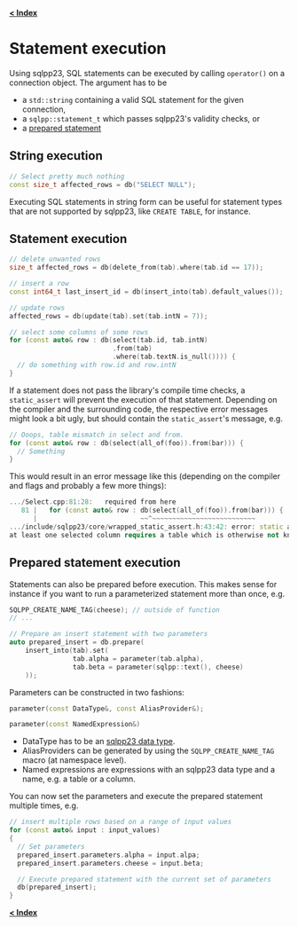 [**< Index**](/docs/README.md)

# Statement execution

Using sqlpp23, SQL statements can be executed by calling `operator()` on a connection object. The argument has to be

- a `std::string` containing a valid SQL statement for the given connection,
- a `sqlpp::statement_t` which passes sqlpp23's validity checks, or
- a [prepared statement](/docs/prepared_statement.md)

## String execution

```c++
// Select pretty much nothing
const size_t affected_rows = db("SELECT NULL");
```

Executing SQL statements in string form can be useful for statement types that are not supported by sqlpp23, like `CREATE TABLE`, for instance.

## Statement execution

```c++
// delete unwanted rows
size_t affected_rows = db(delete_from(tab).where(tab.id == 17));

// insert a row
const int64_t last_insert_id = db(insert_into(tab).default_values());

// update rows
affected_rows = db(update(tab).set(tab.intN = 7));

// select some columns of some rows
for (const auto& row : db(select(tab.id, tab.intN)
                          .from(tab)
                          .where(tab.textN.is_null()))) {
  // do something with row.id and row.intN
}
```

If a statement does not pass the library's compile time checks, a `static_assert` will prevent the execution of that statement. Depending on the compiler and the surrounding code, the respective error messages might look a bit ugly, but should contain the `static_assert`'s message, e.g.

```c++
// Ooops, table mismatch in select and from.
for (const auto& row : db(select(all_of(foo)).from(bar))) {
  // Something
}
```

This would result in an error message like this (depending on the compiler and flags and probably a few more things):

```c++
.../Select.cpp:81:28:   required from here
   81 |   for (const auto& row : db(select(all_of(foo)).from(bar))) {
      |                          ~~^~~~~~~~~~~~~~~~~~~~~~~~~~~
.../include/sqlpp23/core/wrapped_static_assert.h:43:42: error: static assertion failed:
at least one selected column requires a table which is otherwise not known in the statement
```

## Prepared statement execution

Statements can also be prepared before execution. This makes sense for instance if you want to run a parameterized statement more than once, e.g.

```c++
SQLPP_CREATE_NAME_TAG(cheese); // outside of function
// ...

// Prepare an insert statement with two parameters
auto prepared_insert = db.prepare(
    insert_into(tab).set(
                tab.alpha = parameter(tab.alpha),
                tab.beta = parameter(sqlpp::text(), cheese)
    ));
```

Parameters can be constructed in two fashions:

```C++
parameter(const DataType&, const AliasProvider&);

parameter(const NamedExpression&)
```

- DataType has to be an [sqlpp23 data type](/docs/data_types.md).
- AliasProviders can be generated by using the `SQLPP_CREATE_NAME_TAG` macro (at namespace level).
- Named expressions are expressions with an sqlpp23 data type and a name, e.g. a table or a column.

You can now set the parameters and execute the prepared statement multiple times, e.g.

```C++
// insert multiple rows based on a range of input values
for (const auto& input : input_values)
{
  // Set parameters
  prepared_insert.parameters.alpha = input.alpa;
  prepared_insert.parameters.cheese = input.beta;

  // Execute prepared statement with the current set of parameters
  db(prepared_insert);
}
```

[**< Index**](/docs/README.md)
